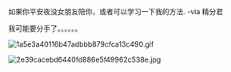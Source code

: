 如果你平安夜没女朋友陪你，或者可以学习一下我的方法. -via 精分君

我可能要分手了。。。。。。

![1a5e3a40116b47adbbb879cfca13c490.gif](https://wxlzmt.github.io/cdn1/ext/qw/groups/10058/1a5e3a40116b47adbbb879cfca13c490.gif)

![2e39cacebd6440fd886e5f49962c538e.jpg](https://wxlzmt.github.io/cdn1/ext/qw/groups/10058/2e39cacebd6440fd886e5f49962c538e.jpg)
